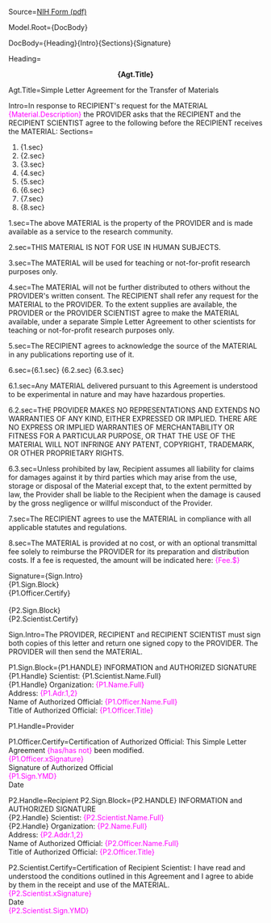 Source=<a href="http://www.ott.nih.gov/sites/default/files/documents/pdfs/slaform.pdf">NIH Form (pdf)</a>

Model.Root={DocBody}

DocBody={Heading}{Intro}{Sections}{Signature}

Heading=<center><b>{Agt.Title}</b></center>

Agt.Title=Simple Letter Agreement for the Transfer of Materials

Intro=In response to RECIPIENT's request for the MATERIAL <font color="magenta">{Material.Description}</font> the PROVIDER asks that the RECIPIENT and the RECIPIENT SCIENTIST agree to the following before the RECIPIENT receives the MATERIAL: 
Sections=<ol><li>{1.sec}</li><li>{2.sec}</li><li>{3.sec}</li><li>{4.sec}</li><li>{5.sec}</li><li>{6.sec}</li><li>{7.sec}</li><li>{8.sec}</li></ol>

1.sec=The above MATERIAL is the property of the PROVIDER and is made available as a service to the research community. 

2.sec=THIS MATERIAL IS NOT FOR USE IN HUMAN SUBJECTS. 

3.sec=The MATERIAL will be used for teaching or not-for-profit research purposes only. 

4.sec=The MATERIAL will not be further distributed to others without the PROVIDER's written consent. The RECIPIENT shall refer any request for the MATERIAL to the PROVIDER. To the extent supplies are available, the PROVIDER or the PROVIDER SCIENTIST agree to make the MATERIAL available, under a separate Simple Letter Agreement to other scientists for teaching or not-for-profit research purposes only.

5.sec=The RECIPIENT agrees to acknowledge the source of the MATERIAL in any publications reporting use of it.
 
6.sec={6.1.sec}  {6.2.sec}  {6.3.sec}

6.1.sec=Any MATERIAL delivered pursuant to this Agreement is understood to be experimental in nature and may have hazardous properties.

6.2.sec=THE PROVIDER MAKES NO REPRESENTATIONS AND EXTENDS NO WARRANTIES OF ANY KIND, EITHER EXPRESSED OR IMPLIED. THERE ARE NO EXPRESS OR IMPLIED WARRANTIES OF MERCHANTABILITY OR FITNESS FOR A PARTICULAR PURPOSE, OR THAT THE USE OF THE MATERIAL WILL NOT INFRINGE ANY PATENT, COPYRIGHT, TRADEMARK, OR OTHER PROPRIETARY RIGHTS. 

6.3.sec=Unless prohibited by law, Recipient assumes all liability for claims for damages against it by third parties which may arise from the use, storage or disposal of the Material except that, to the extent permitted by law, the Provider shall be liable to the Recipient when the damage is caused by the gross negligence or willful misconduct of the Provider.

7.sec=The RECIPIENT agrees to use the MATERIAL in compliance with all applicable statutes and regulations. 

8.sec=The MATERIAL is provided at no cost, or with an optional transmittal fee solely to reimburse the PROVIDER for its preparation and distribution costs. If a fee is requested, the amount will be indicated here: <font color="magenta">{Fee.$}</font> 

Signature={Sign.Intro}<br>{P1.Sign.Block}<br>{P1.Officer.Certify}<br><br>{P2.Sign.Block}<br>{P2.Scientist.Certify}

Sign.Intro=The PROVIDER, RECIPIENT and RECIPIENT SCIENTIST must sign both copies of this letter and return one signed copy to the PROVIDER. The PROVIDER will then send the MATERIAL. 

P1.Sign.Block=<span style="text-transform: uppercase">{P1.Handle}</span> INFORMATION and AUTHORIZED SIGNATURE <br>{P1.Handle} Scientist: {P1.Scientist.Name.Full}</font> <br>{P1.Handle} Organization:  <font color="magenta">{P1.Name.Full}</font> <br>Address: <font color="magenta">{P1.Adr.1,2}</font> <br>Name of Authorized Official: <font color="magenta">{P1.Officer.Name.Full}</font> <br>Title of Authorized Official: <font color="magenta">{P1.Officer.Title}</font> 

P1.Handle=Provider

P1.Officer.Certify=Certification of Authorized Official: This Simple Letter Agreement <font color="magenta">{has/has not}</font> been modified.<br><font color="magenta">{P1.Officer.xSignature}</font><br> Signature of Authorized Official<br><font color="magenta">{P1.Sign.YMD}</font><br> Date 

P2.Handle=Recipient
P2.Sign.Block=<span style="text-transform: uppercase">{P2.Handle}</span> INFORMATION and AUTHORIZED SIGNATURE <br>{P2.Handle} Scientist: <font color="magenta">{P2.Scientist.Name.Full}</font> <br>{P2.Handle} Organization:  <font color="magenta">{P2.Name.Full}</font> <br>Address: <font color="magenta">{P2.Addr.1,2}</font> <br>Name of Authorized Official: <font color="magenta">{P2.Officer.Name.Full}</font> <br>Title of Authorized Official: <font color="magenta">{P2.Officer.Title}</font> 

P2.Scientist.Certify=Certification of Recipient Scientist: I have read and understood the conditions outlined in this Agreement and I agree to abide by them in the receipt and use of the MATERIAL. <br><font color="magenta">{P2.Scientist.xSignature}</font> <br>Date<br><font color="magenta">{P2.Scientist.Sign.YMD}</font>
